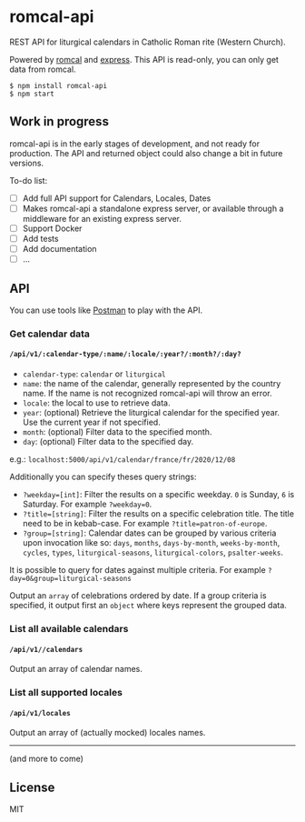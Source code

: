 # romcal-api

REST API for liturgical calendars in Catholic Roman rite (Western Church).

Powered by [romcal](https://github.com/romcal/romcal) and [express](https://github.com/expressjs/express). This API is read-only, you can only get data from romcal.

```
$ npm install romcal-api
$ npm start
```

## Work in progress

romcal-api is in the early stages of development, and not ready for production. The API and returned object could also change a bit in future versions.

To-do list:
+ [ ] Add full API support for Calendars, Locales, Dates
+ [ ] Makes romcal-api a standalone express server, or available through a middleware for an existing express server.
+ [ ] Support Docker
+ [ ] Add tests
+ [ ] Add documentation
+ [ ] ...

## API

You can use tools like [Postman](https://www.getpostman.com/) to play with the API.

### Get calendar data
#### `/api/v1/:calendar-type/:name/:locale/:year?/:month?/:day?`

+ `calendar-type`: `calendar` or `liturgical`
+ `name`: the name of the calendar, generally represented by the country name. If the name is not recognized romcal-api will throw an error.
+ `locale`: the local to use to retrieve data.
+ `year`: (optional) Retrieve the liturgical calendar for the specified year. Use the current year if not specified.
+ `month`: (optional) Filter data to the specified month.
+ `day`: (optional) Filter data to the specified day.

e.g.: `localhost:5000/api/v1/calendar/france/fr/2020/12/08`

Additionally you can specify theses query strings:
+ `?weekday=[int]`: Filter the results on a specific weekday. `0` is Sunday, `6` is Saturday. For example `?weekday=0`.
+ `?title=[string]`: Filter the results on a specific celebration title. The title need to be in kebab-case. For example `?title=patron-of-europe`.
+ `?group=[string]`: Calendar dates can be grouped by various criteria upon invocation like so: `days`, `months`, `days-by-month`, `weeks-by-month`, `cycles`, `types`, `liturgical-seasons`, `liturgical-colors`, `psalter-weeks`.

It is possible to query for dates against multiple criteria. For example `?day=0&group=liturgical-seasons`

Output an `array` of celebrations ordered by date. If a group criteria is specified, it output first an `object` where keys represent the grouped data.

### List all available calendars
#### `/api/v1//calendars`

Output an array of calendar names.

### List all supported locales
#### `/api/v1/locales`

Output an array of (actually mocked) locales names.

---

(and more to come)

## License

MIT
